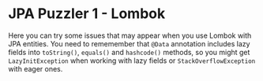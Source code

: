 # JPA Puzzler 1 - Lombok

Here you can try some issues that may appear when you use Lombok with JPA entities. You need to rememember that `@Data`
annotation includes lazy fields into `toString()`, `equals()` and `hashcode()` methods, so you might get `LazyInitException`
when working with lazy fields or `StackOverflowException` with eager ones.